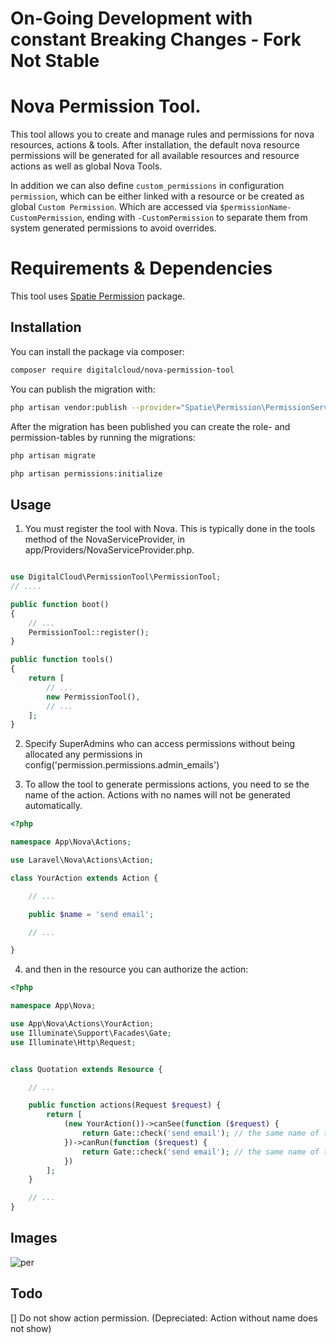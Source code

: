 # On-Going Development with constant Breaking Changes - Fork Not Stable

# Nova Permission Tool.

This tool allows you to create and manage rules and permissions for nova resources, actions & tools. After installation, the default nova resource permissions will be generated for all available resources and resource actions as well as global Nova Tools.

In addition we can also define `custom_permissions` in configuration `permission`, which can be either linked with a resource or be created as global `Custom Permission`. Which are accessed via `$permissionName-CustomPermission`, ending with `-CustomPermission` to separate them from system generated permissions to avoid overrides.

# Requirements & Dependencies

This tool uses [Spatie Permission](https://github.com/spatie/laravel-permission) package.

## Installation

You can install the package via composer:

```bash
composer require digitalcloud/nova-permission-tool
```

You can publish the migration with:

```bash
php artisan vendor:publish --provider="Spatie\Permission\PermissionServiceProvider" --tag="migrations"
```

After the migration has been published you can create the role- and permission-tables by running the migrations:

```bash
php artisan migrate
```

```bash
php artisan permissions:initialize
```

## Usage

1. You must register the tool with Nova. This is typically done in the tools method of the NovaServiceProvider, in app/Providers/NovaServiceProvider.php.

```php

use DigitalCloud\PermissionTool\PermissionTool;
// ....

public function boot()
{
    // ...
    PermissionTool::register();
}

public function tools()
{
    return [
        // ...
        new PermissionTool(),
        // ...
    ];
}

```

2. Specify SuperAdmins who can access permissions without being allocated any permissions in config('permission.permissions.admin_emails')

3. To allow the tool to generate permissions actions, you need to se the name of the action. Actions with no names will not be generated automatically.

```php
<?php

namespace App\Nova\Actions;

use Laravel\Nova\Actions\Action;

class YourAction extends Action {

    // ...

    public $name = 'send email';

    // ...

}

```

4. and then in the resource you can authorize the action:

```php
<?php

namespace App\Nova;

use App\Nova\Actions\YourAction;
use Illuminate\Support\Facades\Gate;
use Illuminate\Http\Request;


class Quotation extends Resource {

    // ...

    public function actions(Request $request) {
        return [
            (new YourAction())->canSee(function ($request) {
                return Gate::check('send email'); // the same name of the action
            })->canRun(function ($request) {
                return Gate::check('send email'); // the same name of the action
            })
        ];
    }

    // ...
}

```

## Images

![per](https://user-images.githubusercontent.com/41853913/50079673-e1971880-01f2-11e9-9e45-d9c0c7e1b861.PNG)

## Todo

[] Do not show action permission. (Depreciated: Action without name does not show)
